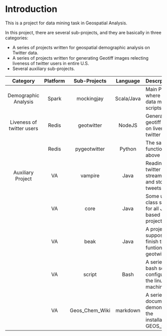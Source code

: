 # Introduction

This is a project for data mining task in Geospatial Analysis. 

In this project, there are several sub-projects, and they are basically in three 
categories:

* A series of projects written for geospatial demographic analysis on Twitter data.
* A series of projects written for generating Geotiff images relecting liveness of twitter users in entire U.S.
* Several auxiliary sub-projects.

|        Category             |Platform|    Sub-Projects  |    Language    |                             Descrption                             |   Output   |
|:---------------------------:|:------:|:----------------:|:--------------:|:-------------------------------------------------------------------|:----------:|
|   Demographic Analysis      | Spark  |     mockingjay   |   Scala/Java   |  Main Project where spark data mining scripts exist                |     CSV    |
|  Liveness of twitter users  | Redis  |     geotwitter   |   NodeJS       |  Generating geotiff image on liveness of twitter user              |   Geotiff  |
|                             | Redis  |    pygeotwitter  |   Python       |  The same function as above                                        |   Geotiff  |
|  Auxiliary Project          | VA     |   vampire        |   Java         |  Reading twitter streaming API and store tweets on disk            | Gzipped TXT|
|                             | VA     |    core          |   Java         |  Some utilit class serving for all JVM-based projects              |  N/A       |
|                             | VA     |    beak          |   Java         |  A project supposed to finish the funtion of geotwitter            |  Deprecated|
|                             | VA     |    script        |   Bash         |  A series of bash script for configuring the linux machine         |  N/A       |
|                             | VA     | Geos\_Chem\_Wiki |   markdown     |  A series of documents demonstrating the installation of GEOS_CHEM |  N/A       |
